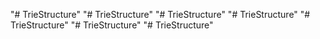 "# TrieStructure" 
"# TrieStructure" 
"# TrieStructure" 
"# TrieStructure" 
"# TrieStructure" 
"# TrieStructure" 
"# TrieStructure" 
